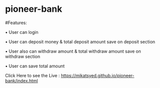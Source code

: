 # pioneer-bank

#Features:

 •	User can login
 
 •	User can deposit money & total deposit amount save on  deposit section
 
 •	User also can withdraw amount & total withdraw amount save on withdraw section
 
 •	User can save  total amount

Click Here to see the Live : https://mikatsyed.github.io/pioneer-bank/index.html

